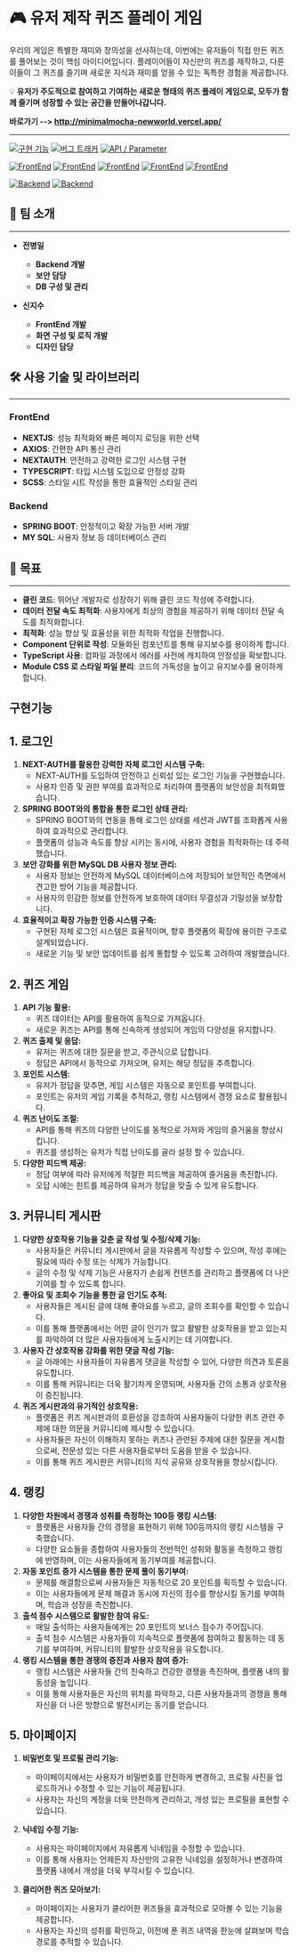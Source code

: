 # 🎮 유저 제작 퀴즈 플레이 게임

우리의 게임은 특별한 재미와 창의성을 선사하는데, 이번에는 유저들이 직접 만든 퀴즈를 풀어보는 것이 핵심 아이디어입니다. 플레이어들이 자신만의 퀴즈를 제작하고, 다른 이들이 그 퀴즈를 즐기며 새로운 지식과 재미를 얻을 수 있는 독특한 경험을 제공합니다.

💡 **유저가 주도적으로 참여하고 기여하는 새로운 형태의 퀴즈 플레이 게임으로,
모두가 함께 즐기며 성장할 수 있는 공간을 만들어나갑니다.**

**바로가기 --> <a>http://minimalmocha-newworld.vercel.app/</a>**

---

[![구현 기능](https://img.shields.io/badge/%EA%B5%AC%ED%98%84%20%EA%B8%B0%EB%8A%A5-Notion-%23000000)](https://www.notion.so/526812efa4d04ec2b9f523ee41165e71?pvs=21)
[![버그 트래커](https://img.shields.io/badge/%EB%B2%84%EA%B7%B8%20%ED%8A%B8%EB%9E%98%EC%BB%A4-Notion-%23000000)](https://www.notion.so/0ccac465af1c4b24bd611917a00d25d0?pvs=21)
[![API / Parameter](https://img.shields.io/badge/API%20/%20Parameter-Notion-%23000000)](https://www.notion.so/API-Parameter-5083c1d01fb243c2bd4265a867596cde?pvs=21)

[![FrontEnd](https://img.shields.io/badge/FrontEnd-NEXTJS-green)](#)
[![FrontEnd](https://img.shields.io/badge/FrontEnd-AXIOS-blue)](#)
[![FrontEnd](https://img.shields.io/badge/FrontEnd-NEXTAUTH-yellow)](#)
[![FrontEnd](https://img.shields.io/badge/FrontEnd-TYPESCRIPT-lightgrey)](#)
[![FrontEnd](https://img.shields.io/badge/FrontEnd-SCSS-pink)](#)

[![Backend](https://img.shields.io/badge/Backend-SPRING%20BOOT-success)](#)
[![Backend](https://img.shields.io/badge/Backend-MY%20SQL-informational)](#)

## 🚀 팀 소개

---

- **전병일**

  - **Backend 개발**
  - **보안 담당**
  - **DB 구성 및 관리**

- **신지수**
  - **FrontEnd 개발**
  - **화면 구성 및 로직 개발**
  - **디자인 담당**

## 🛠️ 사용 기술 및 라이브러리

---

### FrontEnd

- **NEXTJS**: 성능 최적화와 빠른 페이지 로딩을 위한 선택
- **AXIOS**: 간편한 API 통신 관리
- **NEXTAUTH**: 안전하고 강력한 로그인 시스템 구현
- **TYPESCRIPT**: 타입 시스템 도입으로 안정성 강화
- **SCSS**: 스타일 시트 작성을 통한 효율적인 스타일 관리

### Backend

- **SPRING BOOT**: 안정적이고 확장 가능한 서버 개발
- **MY SQL**: 사용자 정보 등 데이터베이스 관리

## 🎯 목표

---

- **클린 코드**: 뛰어난 개발자로 성장하기 위해 클린 코드 작성에 주력합니다.
- **데이터 전달 속도 최적화**: 사용자에게 최상의 경험을 제공하기 위해 데이터 전달 속도를 최적화합니다.
- **최적화**: 성능 향상 및 효율성을 위한 최적화 작업을 진행합니다.
- **Component 단위로 작성**: 모듈화된 컴포넌트를 통해 유지보수를 용이하게 합니다.
- **TypeScript 사용**: 컴파일 과정에서 에러를 사전에 캐치하여 안정성을 확보합니다.
- **Module CSS 로 스타일 파일 분리**: 코드의 가독성을 높이고 유지보수를 용이하게 합니다.

## 구현기능
## 1. 로그인

1. **NEXT-AUTH를 활용한 강력한 자체 로그인 시스템 구축:**
    - NEXT-AUTH를 도입하여 안전하고 신뢰성 있는 로그인 기능을 구현했습니다.
    - 사용자 인증 및 권한 부여를 효과적으로 처리하여 플랫폼의 보안성을 최적화했습니다.
2. **SPRING BOOT와의 통합을 통한 로그인 상태 관리:**
    - SPRING BOOT와의 연동을 통해 로그인 상태를 세션과 JWT를 조화롭게 사용하여 효과적으로 관리합니다.
    - 플랫폼의 성능과 속도를 향상 시키는 동시에, 사용자 경험을 최적화하는 데 주력했습니다.
3. **보안 강화를 위한 MySQL DB 사용자 정보 관리:**
    - 사용자 정보는 안전하게 MySQL 데이터베이스에 저장되어 보안적인 측면에서 견고한 방어 기능을 제공합니다.
    - 사용자의 민감한 정보를 안전하게 보호하여 데이터 무결성과 기밀성을 보장합니다.
4. **효율적이고 확장 가능한 인증 시스템 구축:**
    - 구현된 자체 로그인 시스템은 효율적이며, 향후 플랫폼의 확장에 용이한 구조로 설계되었습니다.
    - 새로운 기능 및 보안 업데이트를 쉽게 통합할 수 있도록 고려하여 개발했습니다.

## 2. 퀴즈 게임

1. **API 기능 활용:**
    - 퀴즈 데이터는 API를 활용하여 동적으로 가져옵니다.
    - 새로운 퀴즈는 API를 통해 신속하게 생성되어 게임의 다양성을 유지합니다.
2. **퀴즈 출제 및 응답:**
    - 유저는 퀴즈에 대한 질문을 받고, 주관식으로 답합니다.
    - 정답은 API에서 동적으로 가져오며, 유저는 해당 정답을 추측합니다.
3. **포인트 시스템:**
    - 유저가 정답을 맞추면, 게임 시스템은 자동으로 포인트를 부여합니다.
    - 포인트는 유저의 게임 기록을 추적하고, 랭킹 시스템에서 경쟁 요소로 활용됩니다.
4. **퀴즈 난이도 조절:**
    - API를 통해 퀴즈의 다양한 난이도를 동적으로 가져와 게임의 즐거움을 향상시킵니다.
    - 퀴즈를 생성하는 유저가 직접 난이도를 골라 설정 할 수 있습니다.
5. **다양한 피드백 제공:**
    - 정답 여부에 따라 유저에게 적절한 피드백을 제공하여 즐거움을 촉진합니다.
    - 오답 시에는 힌트를 제공하여 유저가 정답을 맞출 수 있게 유도합니다.

## 3. 커뮤니티 게시판

1. **다양한 상호작용 기능을 갖춘 글 작성 및 수정/삭제 기능:**
    - 사용자들은 커뮤니티 게시판에서 글을 자유롭게 작성할 수 있으며, 작성 후에는 필요에 따라 수정 또는 삭제가 가능합니다.
    - 글의 수정 및 삭제 기능은 사용자가 손쉽게 컨텐츠를 관리하고 플랫폼에 더 나은 기여를 할 수 있도록 합니다.
2. **좋아요 및 조회수 기능을 통한 글 인기도 추적:**
    - 사용자들은 게시된 글에 대해 좋아요를 누르고, 글의 조회수를 확인할 수 있습니다.
    - 이를 통해 플랫폼에서는 어떤 글이 인기가 많고 활발한 상호작용을 받고 있는지를 파악하여 더 많은 사용자들에게 노출시키는 데 기여합니다.
3. **사용자 간 상호작용 강화를 위한 댓글 작성 기능:**
    - 글 아래에는 사용자들이 자유롭게 댓글을 작성할 수 있어, 다양한 의견과 토론을 유도합니다.
    - 이를 통해 커뮤니티는 더욱 활기차게 운영되며, 사용자들 간의 소통과 상호작용이 증진됩니다.
4. **퀴즈 게시판과의 유기적인 상호작용:**
    - 플랫폼은 퀴즈 게시판과의 호환성을 강조하여 사용자들이 다양한 퀴즈 관련 주제에 대한 의문을 커뮤니티에 제시할 수 있습니다.
    - 사용자들은 자신이 이해하지 못하는 퀴즈나 관련된 주제에 대한 질문을 게시함으로써, 전문성 있는 다른 사용자들로부터 도움을 받을 수 있습니다.
    - 이를 통해 퀴즈 게시판은 커뮤니티의 지식 공유와 상호작용을 향상시킵니다.

## 4. 랭킹

1. **다양한 차원에서 경쟁과 성취를 측정하는 100등 랭킹 시스템:**
    - 플랫폼은 사용자들 간의 경쟁을 표현하기 위해 100등까지의 랭킹 시스템을 구축했습니다.
    - 다양한 요소들을 종합하여 사용자들의 전반적인 성취와 활동을 측정하고 랭킹에 반영하며, 이는 사용자들에게 동기부여를 제공합니다.
2. **자동 포인트 증가 시스템을 통한 문제 풀이 동기부여:**
    - 문제를 해결함으로써 사용자들은 자동적으로 20 포인트를 획득할 수 있습니다.
    - 이는 사용자들에게 문제 해결과 동시에 자신의 점수를 향상시킬 동기를 부여하며, 학습과 성장을 촉진합니다.
3. **출석 점수 시스템으로 활발한 참여 유도:**
    - 매일 출석하는 사용자들에게는 20 포인트의 보너스 점수가 주어집니다.
    - 출석 점수 시스템은 사용자들이 지속적으로 플랫폼에 참여하고 활동하는 데 동기를 부여하며, 커뮤니티의 활발한 상호작용을 유도합니다.
4. **랭킹 시스템을 통한 경쟁의 증진과 사용자 참여 증가:**
    - 랭킹 시스템은 사용자들 간의 친숙하고 건강한 경쟁을 촉진하며, 플랫폼 내의 활동성을 높입니다.
    - 이를 통해 사용자들은 자신의 위치를 파악하고, 다른 사용자들과의 경쟁을 통해 자신을 더 나은 방향으로 발전시키는 동기를 얻습니다.

## 5. 마이페이지

1. **비밀번호 및 프로필 관리 기능:**
    - 마이페이지에서는 사용자가 비밀번호를 안전하게 변경하고, 프로필 사진을 업로드하거나 수정할 수 있는 기능이 제공됩니다.
    - 사용자는 자신의 계정을 더욱 안전하게 관리하고, 개성 있는 프로필을 표현할 수 있습니다.
2. **닉네임 수정 기능:**
    - 사용자는 마이페이지에서 자유롭게 닉네임을 수정할 수 있습니다.
    - 이를 통해 사용자는 언제든지 자신만의 고유한 닉네임을 설정하거나 변경하여 플랫폼 내에서 개성을 더욱 부각시킬 수 있습니다.
    
3. **클리어한 퀴즈 모아보기:**
    - 마이페이지는 사용자가 클리어한 퀴즈들을 효과적으로 모아볼 수 있는 기능을 제공합니다.
    - 사용자는 자신의 성취를 확인하고, 이전에 푼 퀴즈 내역을 한눈에 살펴보며 학습 경로를 추적할 수 있습니다.
